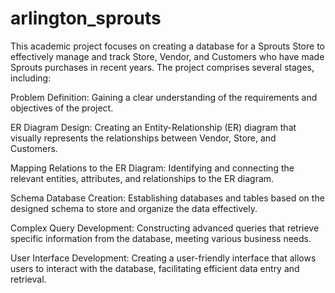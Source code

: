 # arlington_sprouts

This academic project focuses on creating a database for a Sprouts Store to effectively manage and track Store, Vendor, and Customers who have made Sprouts purchases in recent years. The project comprises several stages, including:

Problem Definition: Gaining a clear understanding of the requirements and objectives of the project.

ER Diagram Design: Creating an Entity-Relationship (ER) diagram that visually represents the relationships between Vendor, Store, and Customers.

Mapping Relations to the ER Diagram: Identifying and connecting the relevant entities, attributes, and relationships to the ER diagram.

Schema Database Creation: Establishing databases and tables based on the designed schema to store and organize the data effectively.

Complex Query Development: Constructing advanced queries that retrieve specific information from the database, meeting various business needs.

User Interface Development: Creating a user-friendly interface that allows users to interact with the database, facilitating efficient data entry and retrieval.

